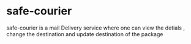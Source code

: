 # safe-courier
safe-courier is a mail Delivery service where one can view the detials , change the destination and update destination of the package 

